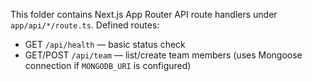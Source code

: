 This folder contains Next.js App Router API route handlers under `app/api/*/route.ts`.
Defined routes:

- GET `/api/health` — basic status check
- GET/POST `/api/team` — list/create team members (uses Mongoose connection if `MONGODB_URI` is configured)
